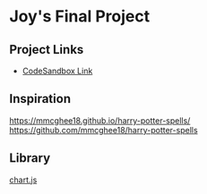 # Joy's Final Project

## Project Links

- [CodeSandbox Link](https://codesandbox.io/s/joy-final-project-2ndlv)

## Inspiration 
https://mmcghee18.github.io/harry-potter-spells/ <br>
https://github.com/mmcghee18/harry-potter-spells

## Library
[chart.js](https://www.chartjs.org/)

